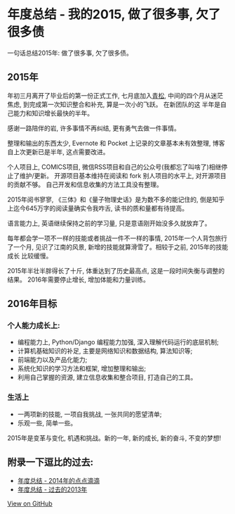 # 年度总结 - 我的2015, 做了很多事, 欠了很多债


一句话总结2015年: 做了很多事, 欠了很多债。
<!--more-->

## **2015年**

年初三月离开了毕业后的第一份正式工作, 七月底加入[青松](http://www.qssec.com), 中间的四个月从迷茫焦虑, 到完成第一次知识整合和补充, 算是一次小的飞跃。 在新团队的这
半年是自己能力和知识增长最快的半年。

感谢一路陪伴的岩, 许多事情不再纠结, 更有勇气去做一件事情。

整理和输出的东西太少, Evernote 和 Pocket 上记录的文章基本未有效整理, 博客自上次更新已是半年, 这点需要改进。

个人项目上, COMICS项目, 微信RSS项目和自己的公众号(我都忘了叫啥了)相继停止了维护/更新。 开源项目基本维持在阅读和 fork 别人项目的水平上, 对开源项目的贡献不够。 
自己开发和信息收集的方法工具没有整理。

2015年阅书寥寥, 《三体》和《量子物理史话》是为数不多的能记住的, 倒是知乎上迄今645万字的阅读量确实令我咋舌, 读书的质和量都有待提高。

语言能力上, 英语继续保持之前的学习量, 只是意语刚开始没多久就放弃了。

每年都会学一项不一样的技能或者挑战一件不一样的事情, 2015年一个人背包旅行了一个月, 见识了江南的风景, 新增的技能就算滑雪了。相较于之前, 2015年的技能成长
比较缓慢。

2015年半壮半胖得长了十斤, 体重达到了历史最高点, 这是一段时间失衡与调整的结果。 2016年需要停止增长, 增加体能和力量训练。

## **2016年目标**

### 个人能力成长上:

 - 编程能力上, Python/Django 编程能力加强, 深入理解代码运行的底层机制;
 - 计算机基础知识的补足, 主要是网络知识和数据结构, 算法知识等;
 - 前端能力以及产品化能力;
 - 系统化知识的学习方法和框架, 增加整理和输出;
 - 利用自己掌握的资源, 建立信息收集和整合项目, 打造自己的工具。

### 生活上

 - 一两项新的技能, 一项自我挑战, 一张共同的愿望清单;
 - 乐观一些, 简单一些。

2015年是变革与变化, 机遇和挑战。新的一年, 新的成长, 新的奋斗, 不变的梦想! 


## **附录一下逗比的过去**:

 - [年度总结 - 2014年的点点滴滴](/posts/3)
 - [年度总结 - 过去的2013年](/posts/4)
 


[View on GitHub](https://github.com/qiwihui/blog/issues/5)


